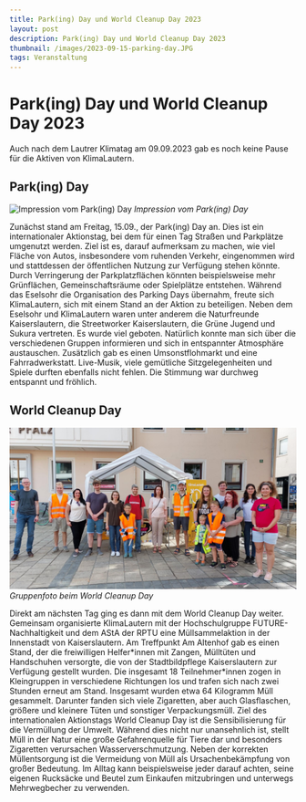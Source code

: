 ```yaml
---
title: Park(ing) Day und World Cleanup Day 2023
layout: post
description: Park(ing) Day und World Cleanup Day 2023
thumbnail: /images/2023-09-15-parking-day.JPG
tags: Veranstaltung
---
```


# Park(ing) Day und World Cleanup Day 2023

Auch nach dem Lautrer Klimatag am 09.09.2023 gab es noch keine Pause für die Aktiven von KlimaLautern.

## Park(ing) Day
![Impression vom Park(ing) Day](/images/2023-09-15-parking-day.JPG)
*Impression vom Park(ing) Day*

Zunächst stand am Freitag, 15.09., der Park(ing) Day an. Dies ist ein internationaler Aktionstag, bei dem für einen Tag Straßen und Parkplätze umgenutzt werden. Ziel ist es, darauf aufmerksam zu machen, wie viel Fläche von Autos, insbesondere vom ruhenden Verkehr, eingenommen wird und stattdessen der öffentlichen Nutzung zur Verfügung stehen könnte. Durch Verringerung der Parkplatzflächen könnten beispielsweise mehr Grünflächen, Gemeinschaftsräume oder Spielplätze entstehen. Während das Eselsohr die Organisation des Parking Days übernahm, freute sich KlimaLautern, sich mit einem Stand an der Aktion zu beteiligen. Neben dem Eselsohr und KlimaLautern waren unter anderem die Naturfreunde Kaiserslautern, die Streetworker Kaiserslautern, die Grüne Jugend und Sukura vertreten. Es wurde viel geboten. Natürlich konnte man sich über die verschiedenen Gruppen informieren und sich in entspannter Atmosphäre austauschen. Zusätzlich gab es einen Umsonstflohmarkt und eine Fahrradwerkstatt. Live-Musik, viele gemütliche Sitzgelegenheiten und Spiele durften ebenfalls nicht fehlen. Die Stimmung war durchweg entspannt und fröhlich.

## World Cleanup Day
![Impression vom World Cleanup Day](/images/2023-09-16-world-cleanup-day-2.JPG)
*Gruppenfoto beim World Cleanup Day*

Direkt am nächsten Tag ging es dann mit dem World Cleanup Day weiter. Gemeinsam organisierte KlimaLautern mit der Hochschulgruppe FUTURE-Nachhaltigkeit und dem AStA der RPTU eine Müllsammelaktion in der Innenstadt von Kaiserslautern. Am Treffpunkt Am Altenhof gab es einen Stand, der die freiwilligen Helfer\*innen mit Zangen, Mülltüten und Handschuhen versorgte, die von der Stadtbildpflege Kaiserslautern zur Verfügung gestellt wurden.  Die insgesamt 18 Teilnehmer\*innen zogen in Kleingruppen in verschiedene Richtungen los und trafen sich nach zwei Stunden erneut am Stand. Insgesamt wurden etwa 64 Kilogramm Müll gesammelt. Darunter fanden sich viele Zigaretten, aber auch Glasflaschen, größere und kleinere Tüten und sonstiger Verpackungsmüll. Ziel des internationalen Aktionstags World Cleanup Day ist die Sensibilisierung für die Vermüllung der Umwelt. Während dies nicht nur unansehnlich ist, stellt Müll in der Natur eine große Gefahrenquelle für Tiere dar und besonders Zigaretten verursachen Wasserverschmutzung. Neben der korrekten Müllentsorgung ist die Vermeidung von Müll als Ursachenbekämpfung von großer Bedeutung. Im Alltag kann beispielsweise jeder darauf achten, seine eigenen Rucksäcke und Beutel zum Einkaufen mitzubringen und unterwegs Mehrwegbecher zu verwenden.
